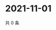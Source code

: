 # 2021-11-01

共 0 条

<!-- BEGIN WEIBO -->
<!-- 最后更新时间 Mon Nov 01 2021 07:08:31 GMT+0800 (China Standard Time) -->

<!-- END WEIBO -->

